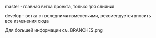 master - главная ветка проекта, только для слияния

develop - ветка с последними изменениями, рекомендуется вносить все изменения сюда

Для большей информации см. BRANCHES.png